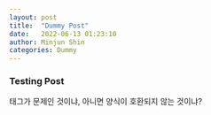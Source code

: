 ```yaml
---
layout: post
title:  "Dummy Post"
date:   2022-06-13 01:23:10
author: Minjun Shin
categories: Dummy
---
```


### Testing Post

태그가 문제인 것이냐, 아니면 양식이 호환되지 않는 것이냐?
